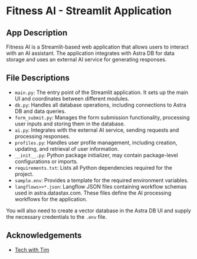 # Fitness AI - Streamlit Application

## App Description

Fitness AI is a Streamlit-based web application that allows users to interact with an AI assistant. The application integrates with Astra DB for data storage and uses an external AI service for generating responses.

## File Descriptions

- `main.py`: The entry point of the Streamlit application. It sets up the main UI and coordinates between different modules.
- `db.py`: Handles all database operations, including connections to Astra DB and data queries.
- `form_submit.py`: Manages the form submission functionality, processing user inputs and storing them in the database.
- `ai.py`: Integrates with the external AI service, sending requests and processing responses.
- `profiles.py`: Handles user profile management, including creation, updating, and retrieval of user information.
- `__init__.py`: Python package initializer, may contain package-level configurations or imports.
- `requirements.txt`: Lists all Python dependencies required for the project.
- `sample.env`: Provides a template for the required environment variables.
- `langflows>>*.json`: Langflow JSON files containing workflow schemas used in astra.datastax.com. These files define the AI processing workflows for the application.

You will also need to create a vector database in the Astra DB UI and supply the necessary credentials to the `.env` file.

## Acknowledgements

- [Tech with Tim](https://www.youtube.com/@TechWithTim)
